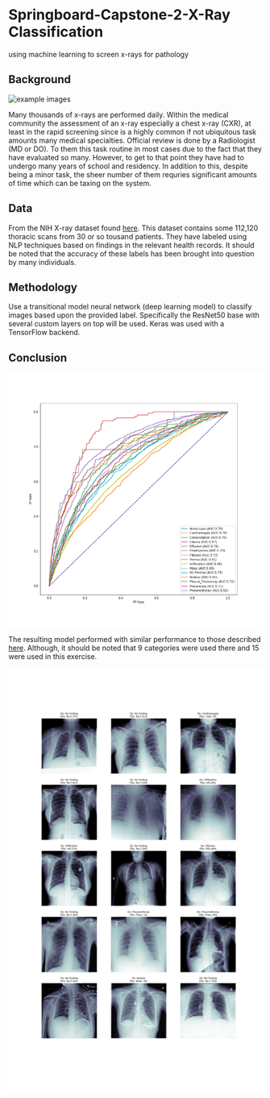 
# Springboard-Capstone-2-X-Ray Classification
using machine learning to screen x-rays for pathology

## Background

<ceneter><img src="/images/3_scan" alt="example images"></center>

Many thousands of x-rays are performed daily. Within the medical community the assessment of an x-ray especially a chest x-ray (CXR), at least in the rapid screening since is a highly common if not ubiquitous task amounts many medical specialties. Official review is done by a Radiologist (MD or DO). To them this task routine in most cases due to the fact that they have evaluated so many. However, to get to that point they have had to undergo many years of school and residency. In addition to this, despite being a minor task, the sheer number of them requries significant amounts of time which can be taxing on the system. 


## Data

From the NIH X-ray dataset found <a href="https://www.nih.gov/news-events/news-releases/nih-clinical-center-provides-one-largest-publicly-available-chest-x-ray-datasets-scientific-community">here</a>. This dataset contains some 112,120 thoracic scans from 30 or so tousand patients. They have labeled using NLP techniques based on findings in the relevant health records. It should be noted that the accuracy of these labels has been brought into question by many individuals.  

## Methodology

Use a transitional model neural network (deep learning model) to classify images based upon the provided label. Specifically the ResNet50 base with several custom layers on top will be used. Keras was used with a TensorFlow backend. 

## Conclusion

<ceneter><img src="/images/roc_1.png" alt="performance"></center>

The resulting model performed with similar performance to those described <a href="http://openaccess.thecvf.com/content_cvpr_2017/papers/Wang_ChestX-ray8_Hospital-Scale_Chest_CVPR_2017_paper.pdf">here</a>. Although, it should be noted that 9 categories were used there and 15 were used in this exercise. 

<ceneter><img src="/images/img_predictions.png" alt="prediction results"></center>
